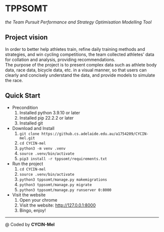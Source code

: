 # TPPSOMT
_the Team Pursuit Performance and Strategy Optimisation Modelling Tool_  

## Project vision  
In order to better help athletes train, refine daily training methods and strategies, and win cycling competitions, the team collected athletes' data for collation and analysis, providing recommendations.  
The purpose of the project is to present complex data such as athlete body data, race data, bicycle data, etc. in a visual manner, so that users can clearly and concisely understand the data, and provide models to simulate the race.

## Quick Start
- Precondition  
    1. Installed python 3.9.10 or later  
    2. Installed pip 22.2.2 or later  
    3. Installed git  
- Download and Install
    1. `git clone https://github.cs.adelaide.edu.au/a1754209/CYCIN-mel.git`  
    2. `cd CYCIN-mel`  
    3. `python3 -m venv .venv`  
    4. `source .venv/bin/activate`  
    5. `pip3 install -r tppsomt/requirements.txt`  
- Run the project
    1. `cd CYCIN-mel`  
    2. `source .venv/bin/activate`  
    3. `python3 tppsomt/manage.py makemigrations`
    4. `python3 tppsomt/manage.py migrate`
    5. `python3 tppsomt/manage.py runserver 0:8000`  
- Visit the website  
    1. Open your chrome  
    2. Visit the website: http://127.0.0.1:8000  
    3. Bingo, enjoy!  
---
@ Coded by **CYCIN-Mel**


